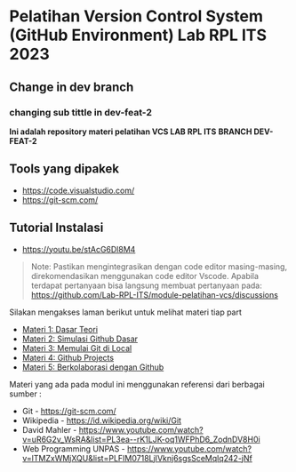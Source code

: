 # Pelatihan Version Control System (GitHub Environment) Lab RPL ITS 2023

## Change in dev branch

### changing sub tittle in dev-feat-2

**Ini adalah repository materi pelatihan VCS LAB RPL ITS**
**BRANCH DEV-FEAT-2**

## Tools yang dipakek

- https://code.visualstudio.com/
- https://git-scm.com/

## Tutorial Instalasi

- https://youtu.be/stAcG6Dl8M4

> Note: Pastikan mengintegrasikan dengan code editor masing-masing, direkomendasikan menggunakan code editor Vscode.
> Apabila terdapat pertanyaan bisa langsung membuat pertanyaan pada: https://github.com/Lab-RPL-ITS/module-pelatihan-vcs/discussions

Silakan mengakses laman berikut untuk melihat materi tiap part

- [Materi 1: Dasar Teori](https://github.com/Lab-RPL-ITS/module-pelatihan-vcs/blob/main/Materi_1-Dasar_Teori.md)
- [Materi 2: Simulasi Github Dasar](https://github.com/Lab-RPL-ITS/module-pelatihan-vcs/blob/main/Materi_2-Simulasi_GitHub_Dasar.md)
- [Materi 3: Memulai Git di Local](https://github.com/Lab-RPL-ITS/module-pelatihan-vcs/blob/main/Materi_3-Memulai_Git_di_Local.md)
- [Materi 4: Github Projects](https://github.com/Lab-RPL-ITS/module-pelatihan-vcs/blob/main/Materi_4-Github_Projects.md)
- [Materi 5: Berkolaborasi dengan Github](https://github.com/Lab-RPL-ITS/module-pelatihan-vcs/blob/main/Materi_5-Berkolaboras_dengan_GIT.md)

Materi yang ada pada modul ini menggunakan referensi dari berbagai sumber :

- Git - https://git-scm.com/
- Wikipedia - https://id.wikipedia.org/wiki/Git
- David Mahler - https://www.youtube.com/watch?v=uR6G2v_WsRA&list=PL3ea--rK1LJK-oq1WFPhD6_ZodnDV8H0i
- Web Programming UNPAS - https://www.youtube.com/watch?v=lTMZxWMjXQU&list=PLFIM0718LjIVknj6sgsSceMqlq242-jNf
